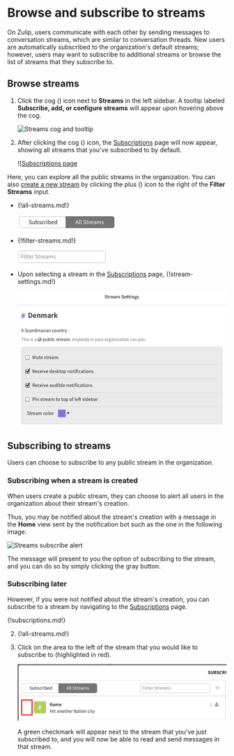 # Browse and subscribe to streams

On Zulip, users communicate with each other by sending messages to
conversation streams, which are similar to conversation threads.  New
users are automatically subscribed to the organization's default
streams; however, users may want to subscribe to additional streams or
browse the list of streams that they subscribe to.

## Browse streams

1. Click the cog (<i class="icon-vector-cog"></i>) icon next to **Streams**
in the left sidebar. A tooltip labeled **Subscribe, add, or configure streams**
will appear upon hovering above the cog.

    ![Streams cog and tooltip](/static/images/help/streams-1.png)

2. After clicking the cog (<i class="icon-vector-cog"></i>) icon, the
[Subscriptions](/#subscriptions) page will now appear, showing all streams that
you've subscribed to by default.

    ![[Subscriptions page](/static/images/help/streams-overview.png)

Here, you can explore all the public streams in the organization. You can also
[create a new stream](create-a-stream) by clicking the plus
(<i class="icon-vector-plus"></i>) icon to the right of the **Filter Streams** input.

* {!all-streams.md!}

    ![All streams](/static/images/help/all-streams.png)

* {!filter-streams.md!}

    ![Filter streams box](/static/images/help/filter-stream.png)

* Upon selecting a stream in the [Subscriptions](/#subscriptions) page, {!stream-settings.md!}

    ![Stream Settings](/static/images/help/stream-overview.png)

## Subscribing to streams

Users can choose to subscribe to any public stream in the organization.

### Subscribing when a stream is created

When users create a public stream, they can choose to alert all users
in the organization about their stream's creation.

Thus, you may be notified about the stream's creation with a message
in the **Home** view sent by the notification bot such as the one in the
following image.

![Streams subscribe alert](/static/images/help/stream-subscribe.png)

The message will present to you the option of subscribing to the stream, and you
can do so by simply clicking the gray button.

### Subscribing later

However, if you were not notified about the stream's creation, you can
subscribe to a stream by navigating to the [Subscriptions](/#subscriptions) page.

{!subscriptions.md!}

2. {!all-streams.md!}

3. Click on the area to the left of the stream that you would like to
subscribe to (highlighted in red).

    ![Subscribe before](/static/images/help/subscribe-before.png)

    A green checkmark will appear next to the stream that you've just
subscribed to, and you will now be able to read and send messages in
that stream.
